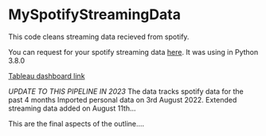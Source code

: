 # MySpotifyStreamingData
This code cleans streaming data recieved from spotify. 

You can request for your spotify streaming data [here](https://www.spotify.com/ca-en/account/privacy/).
It was using in Python 3.8.0


[Tableau dashboard link](https://public.tableau.com/app/profile/abiodun.gbadamosi/viz/SpotifyPREMIUMDashboard_16357161588270/PremiumDashboard)


_UPDATE TO THIS PIPELINE IN 2023_
The data tracks spotify data for the past 4 months
Imported personal data on 3rd August 2022.
Extended streaming data added on August 11th... 

This are the final aspects of the outline....

